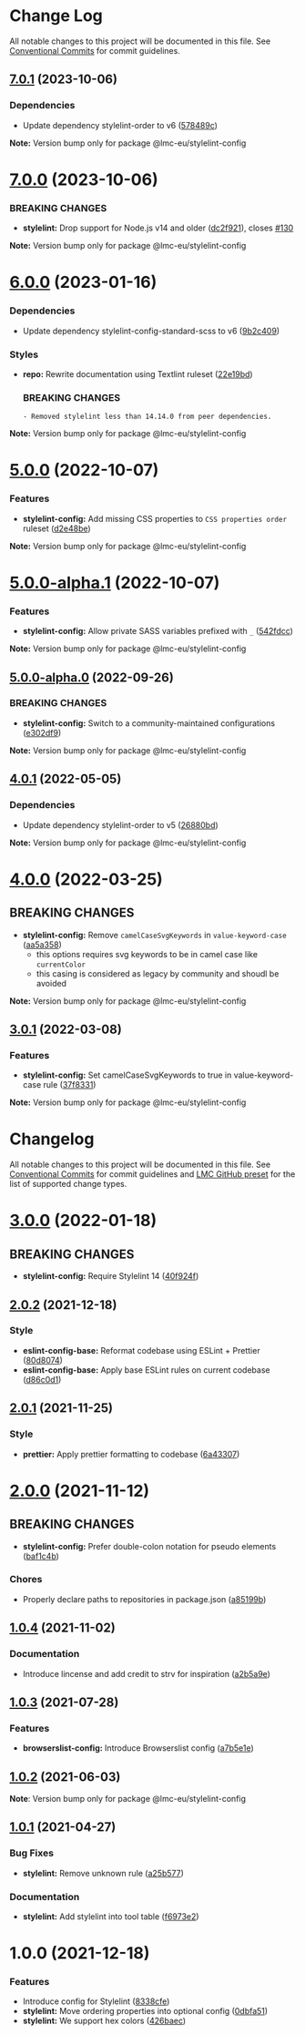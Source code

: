 # Change Log

All notable changes to this project will be documented in this file.
See [Conventional Commits](https://conventionalcommits.org) for commit guidelines.

<a name="7.0.1"></a>

## [7.0.1](https://github.com/lmc-eu/code-quality-tools/compare/@lmc-eu/stylelint-config@7.0.0...@lmc-eu/stylelint-config@7.0.1) (2023-10-06)

### Dependencies

- Update dependency stylelint-order to v6 ([578489c](https://github.com/lmc-eu/code-quality-tools/commit/578489c))

**Note:** Version bump only for package @lmc-eu/stylelint-config

<a name="7.0.0"></a>

# [7.0.0](https://github.com/lmc-eu/code-quality-tools/compare/@lmc-eu/stylelint-config@6.0.0...@lmc-eu/stylelint-config@7.0.0) (2023-10-06)

### BREAKING CHANGES

- **stylelint:** Drop support for Node.js v14 and older ([dc2f921](https://github.com/lmc-eu/code-quality-tools/commit/dc2f921)), closes [#130](https://github.com/lmc-eu/code-quality-tools/issues/130)

**Note:** Version bump only for package @lmc-eu/stylelint-config

<a name="6.0.0"></a>

# [6.0.0](https://github.com/lmc-eu/code-quality-tools/compare/@lmc-eu/stylelint-config@5.0.0...@lmc-eu/stylelint-config@6.0.0) (2023-01-16)

### Dependencies

- Update dependency stylelint-config-standard-scss to v6 ([9b2c409](https://github.com/lmc-eu/code-quality-tools/commit/9b2c409))

### Styles

- **repo:** Rewrite documentation using Textlint ruleset ([22e19bd](https://github.com/lmc-eu/code-quality-tools/commit/22e19bd))

  ### BREAKING CHANGES

      - Removed stylelint less than 14.14.0 from peer dependencies.

**Note:** Version bump only for package @lmc-eu/stylelint-config

<a name="5.0.0"></a>

# [5.0.0](https://github.com/lmc-eu/code-quality-tools/compare/@lmc-eu/stylelint-config@5.0.0-alpha.1...@lmc-eu/stylelint-config@5.0.0) (2022-10-07)

### Features

- **stylelint-config:** Add missing CSS properties to `CSS properties order` ruleset ([d2e48be](https://github.com/lmc-eu/code-quality-tools/commit/d2e48be))

**Note:** Version bump only for package @lmc-eu/stylelint-config

<a name="5.0.0-alpha.1"></a>

# [5.0.0-alpha.1](https://github.com/lmc-eu/code-quality-tools/compare/@lmc-eu/stylelint-config@5.0.0-alpha.0...@lmc-eu/stylelint-config@5.0.0-alpha.1) (2022-10-07)

### Features

- **stylelint-config:** Allow private SASS variables prefixed with `_` ([542fdcc](https://github.com/lmc-eu/code-quality-tools/commit/542fdcc))

**Note:** Version bump only for package @lmc-eu/stylelint-config

<a name="5.0.0-alpha.0"></a>

## [5.0.0-alpha.0](https://github.com/lmc-eu/code-quality-tools/compare/@lmc-eu/stylelint-config@4.0.1...@lmc-eu/stylelint-config@5.0.0-alpha.0) (2022-09-26)

### BREAKING CHANGES

- **stylelint-config:** Switch to a community-maintained configurations ([e302df9](https://github.com/lmc-eu/code-quality-tools/commit/e302df9))

**Note:** Version bump only for package @lmc-eu/stylelint-config

<a name="4.0.1"></a>

## [4.0.1](https://github.com/lmc-eu/code-quality-tools/compare/@lmc-eu/stylelint-config@4.0.0...@lmc-eu/stylelint-config@4.0.1) (2022-05-05)

### Dependencies

- Update dependency stylelint-order to v5 ([26880bd](https://github.com/lmc-eu/code-quality-tools/commit/26880bd))

**Note:** Version bump only for package @lmc-eu/stylelint-config

<a name="4.0.0"></a>

# [4.0.0](https://github.com/lmc-eu/code-quality-tools/compare/@lmc-eu/stylelint-config@3.0.1...@lmc-eu/stylelint-config@4.0.0) (2022-03-25)

## BREAKING CHANGES

- **stylelint-config:** Remove `camelCaseSvgKeywords` in `value-keyword-case` ([aa5a358](https://github.com/lmc-eu/code-quality-tools/commit/aa5a358))
  - this options requires svg keywords to be in camel case like `currentColor`
  - this casing is considered as legacy by community and shoudl be avoided

**Note:** Version bump only for package @lmc-eu/stylelint-config

<a name="3.0.1"></a>

## [3.0.1](https://github.com/lmc-eu/code-quality-tools/compare/@lmc-eu/stylelint-config@3.0.0...@lmc-eu/stylelint-config@3.0.1) (2022-03-08)

### Features

- **stylelint-config:** Set camelCaseSvgKeywords to true in value-keyword-case rule ([37f8331](https://github.com/lmc-eu/code-quality-tools/commit/37f8331))

**Note:** Version bump only for package @lmc-eu/stylelint-config

# Changelog

All notable changes to this project will be documented in this file.
See [Conventional Commits](https://conventionalcommits.org) for commit guidelines and [LMC GitHub preset](https://github.com/lmc-eu/code-quality-tools/tree/main/packages/conventional-changelog-lmc-github) for the list of supported change types.

<a name="3.0.0"></a>

# [3.0.0](https://github.com/lmc-eu/code-quality-tools/compare/@lmc-eu/stylelint-config@2.0.2...@lmc-eu/stylelint-config@3.0.0) (2022-01-18)

## BREAKING CHANGES

- **stylelint-config:** Require Stylelint 14 ([40f924f](https://github.com/lmc-eu/code-quality-tools/commit/40f924f))

<a name="2.0.2"></a>

## [2.0.2](https://github.com/lmc-eu/code-quality-tools/compare/@lmc-eu/stylelint-config@2.0.1...@lmc-eu/stylelint-config@2.0.2) (2021-12-18)

### Style

- **eslint-config-base:** Reformat codebase using ESLint + Prettier ([80d8074](https://github.com/lmc-eu/code-quality-tools/commit/80d8074))
- **eslint-config-base:** Apply base ESLint rules on current codebase ([d86c0d1](https://github.com/lmc-eu/code-quality-tools/commit/d86c0d1))

<a name="2.0.1"></a>

## [2.0.1](https://github.com/lmc-eu/code-quality-tools/compare/@lmc-eu/stylelint-config@2.0.0...@lmc-eu/stylelint-config@2.0.1) (2021-11-25)

### Style

- **prettier:** Apply prettier formatting to codebase ([6a43307](https://github.com/lmc-eu/code-quality-tools/commit/6a43307))

<a name="2.0.0"></a>

# [2.0.0](https://github.com/lmc-eu/code-quality-tools/compare/@lmc-eu/stylelint-config@1.0.4...@lmc-eu/stylelint-config@2.0.0) (2021-11-12)

## BREAKING CHANGES

- **stylelint-config:** Prefer double-colon notation for pseudo elements ([baf1c4b](https://github.com/lmc-eu/code-quality-tools/commit/baf1c4b))

### Chores

- Properly declare paths to repositories in package.json ([a85199b](https://github.com/lmc-eu/code-quality-tools/commit/a85199b))

<a name="1.0.4"></a>

## [1.0.4](https://github.com/lmc-eu/code-quality-tools/compare/@lmc-eu/stylelint-config@1.0.3...@lmc-eu/stylelint-config@1.0.4) (2021-11-02)

### Documentation

- Introduce lincense and add credit to strv for inspiration ([a2b5a9e](https://github.com/lmc-eu/code-quality-tools/commit/a2b5a9e))

<a name="1.0.3"></a>

## [1.0.3](https://github.com/lmc-eu/code-quality-tools/compare/@lmc-eu/stylelint-config@1.0.2...@lmc-eu/stylelint-config@1.0.3) (2021-07-28)

### Features

- **browserslist-config:** Introduce Browserslist config ([a7b5e1e](https://github.com/lmc-eu/code-quality-tools/commit/a7b5e1e))

<a name="1.0.2"></a>

## [1.0.2](https://github.com/lmc-eu/code-quality-tools/compare/@lmc-eu/stylelint-config@1.0.1...@lmc-eu/stylelint-config@1.0.2) (2021-06-03)

**Note**: Version bump only for package @lmc-eu/stylelint-config

## [1.0.1](https://github.com/lmc-eu/code-quality-tools/compare/@lmc-eu/stylelint-config@1.0.0...@lmc-eu/stylelint-config@1.0.1) (2021-04-27)

### Bug Fixes

- **stylelint:** Remove unknown rule ([a25b577](https://github.com/lmc-eu/code-quality-tools/commit/a25b577))

### Documentation

- **stylelint:** Add stylelint into tool table ([f6973e2](https://github.com/lmc-eu/code-quality-tools/commit/f6973e2))

<a name="1.0.0"></a>

# 1.0.0 (2021-12-18)

### Features

- Introduce config for Stylelint ([8338cfe](https://github.com/lmc-eu/code-quality-tools/commit/8338cfe))
- **stylelint:** Move ordering properties into optional config ([0dbfa51](https://github.com/lmc-eu/code-quality-tools/commit/0dbfa51))
- **stylelint:** We support hex colors ([426baec](https://github.com/lmc-eu/code-quality-tools/commit/426baec))
